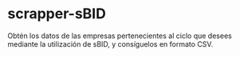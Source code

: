 # scrapper-sBID
Obtén los datos de las empresas pertenecientes al ciclo que desees mediante la utilización de sBID, y consíguelos en formato CSV.

